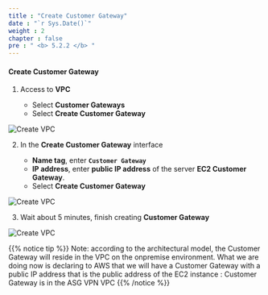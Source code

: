 ```yaml
---
title : "Create Customer Gateway"
date : "`r Sys.Date()`"
weight : 2
chapter : false
pre : " <b> 5.2.2 </b> "
---
```


#### Create Customer Gateway

1. Access to **VPC**

   - Select **Customer Gateways**
   - Select **Create Customer Gateway**

![Create VPC](/images/12/0001.png?featherlight=false&width=90pc)

2. In the **Create Customer Gateway** interface

   - **Name tag**, enter **```Customer Gateway```**
   - **IP address**, enter **public IP address** of the server **EC2 Customer Gateway**.
   - Select **Create Customer Gateway**

![Create VPC](/images/12/0002.png?featherlight=false&width=90pc)

3. Wait about 5 minutes, finish creating **Customer Gateway**

![Create VPC](/images/12/0003.png?featherlight=false&width=90pc)

{{% notice tip %}}
Note: according to the architectural model, the Customer Gateway will reside in the VPC on the onpremise environment. What we are doing now is declaring to AWS that we will have a Customer Gateway with a public IP address that is the public address of the EC2 instance : Customer Gateway is in the ASG VPN VPC
{{% /notice %}}